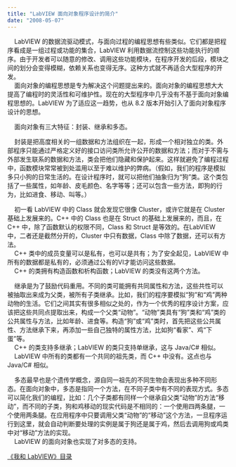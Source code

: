 ```yaml
---
title: "LabVIEW 面向对象程序设计的简介"
date: "2008-05-07"
---
```


    LabVIEW 的数据流驱动模式，与面向过程的编程思想有些类似。它们都是把程序看成是一组过程或功能的集合，LabVIEW 利用数据流控制这些功能执行的顺序。由于开发者可以随意的修改、调用这些功能模块，在程序开发的后段，模块之间的划分会变得模糊，依赖关系也变得无序。这种方式就不再适合大型程序的开发。  
    面向对象的编程思想是专为解决这个问题提出来的。面向对象的编程思想大大提高了编程时的灵活性和可维护性。现在的大型程序中几乎没有不基于面向对象编程思想的。LabVIEW 为了适应这一趋势，也从 8.2 版本开始引入了面向对象程序设计的思想。

    面向对象有三大特征：封装、继承和多态。

    封装是把高度相关的一组数据和方法组织在一起，形成一个相对独立的类。外部程序只能通过严格定义好的接口访问类所允许公开的数据和方法；而对于不需与外部发生联系的数据和方法，类会把他们隐藏和保护起来。这样就避免了编程过程中，函数模块常常被到处滥用以至于难以维护的弊病。（假如，我们的程序是模拟多只小狗的日常生活的。在设计程序时，就可以把他们抽象归为“狗”类。这个类包括了一些属性，如年龄、皮毛颜色、名字等等；还可以包含一些方法，即狗的行为，比如进食、移动、叫等。）

    初一看 LabVIEW 中的 Class 就会发现它很像 Cluster，或许它就是在 Cluster 基础上发展来的。C++ 中的 Class 也是在 Struct 的基础上发展来的，而且，在 C++ 中，除了函数默认的权限不同，Class 和 Struct 是等效的。在LabVIEW 中，二者还是截然分开的，Cluster 中只有数据，Class 中除了数据，还可以有方法。  
    C++ 类中的成员变量可以是私有，也可以是共有；为了安全起见，LabVIEW 中所有的数据都是私有的，必须通过公有的VI才能访问这些数据。  
    C++ 的类拥有构造函数和析构函数；LabVIEW 的类没有这两个方法。

    继承是为了鼓励代码重用。不同的类可能拥有共同属性和方法，这些共性可以被抽取出来成为父类，被所有子类继承。比如，我们的程序要模拟“狗”和“鸡”两种动物的生活。它们之间其实有很多相似之处的，作为一个优秀的程序设计方案，应该把这些共同点提取出来，构成一个父类“动物”。“动物”类具有“狗”类和“鸡”类的公共属性与方法，比如年龄、进食等。构造“狗”或“鸡”类时，首先把这些公共属性、方法继承下来，再添加一些自己独特的属性方法，比如狗“看家”、鸡“下蛋”等。  
    C++ 的类支持多继承；LabVIEW 的类只支持单继承，这与 Java/C# 相似。  
    LabVIEW 中所有的类都有一个共同的祖先类，而 C++ 中没有。这点也与 Java/C# 相似。

    多态最早也是个遗传学概念，源自同一祖先的不同生物会表现出多种不同形态。在面向对象中，多态是指同一个方法，在不同子类中有不同的表现方式。多态可以简化我们的编程，比如：几个子类都有同样一个继承自父类“动物”的方法“移动”，而不同的子类，狗和鸡移动的现实代码是不相同的：一个使用四两条腿，一个使用两条腿。在应用程序中只要调用父类“动物”的“移动”这个方法，一旦程序运行到这里，就会自动判断要处理的实例是属于狗还是属于鸡，然后去调用狗或鸡类中对“移动”方法的实现。  
    LabVIEW 的面向对象也实现了对多态的支持。

[《我和 LabVIEW》目录](http://ruanqizhen.spaces.live.com/blog/cns!5852D4F797C53FB6!1073.entry)
